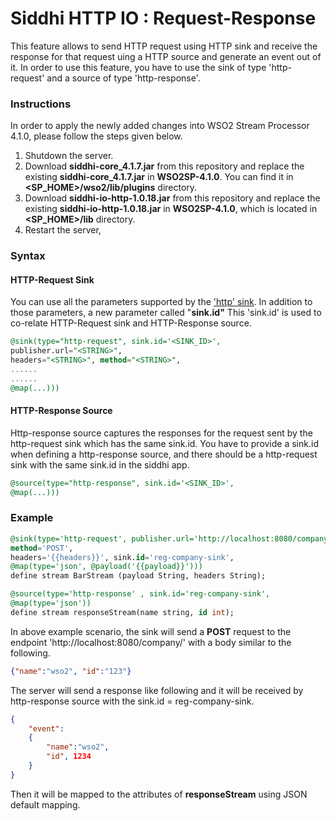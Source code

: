 
# Siddhi HTTP IO : Request-Response

This feature allows to send HTTP request using HTTP sink and receive the response for that request uing a HTTP source and generate an event out of it.
In order to use this feature, you have to use the sink of type 'http-request' and a source of type 'http-response'.

### Instructions
In order to apply the newly added changes into WSO2 Stream Processor 4.1.0, please follow the steps given below.
 1. Shutdown  the server.
 2.  Download **siddhi-core_4.1.7.jar** from this repository and replace the existing **siddhi-core_4.1.7.jar** in **WSO2SP-4.1.0**.  You can find it in **<SP_HOME>/wso2/lib/plugins** directory.
 3. Download **siddhi-io-http-1.0.18.jar** from this repository and replace the existing **siddhi-io-http-1.0.18.jar** in **WSO2SP-4.1.0**, which is located in **<SP_HOME>/lib** directory.
 4. Restart the server,

### Syntax

#### HTTP-Request Sink
You can use all the parameters supported by the ['http' sink](https://wso2-extensions.github.io/siddhi-io-http/api/1.0.18/#http-sink).
In addition to those parameters, a new parameter called "**sink.id"**
This 'sink.id' is used to co-relate HTTP-Request sink and HTTP-Response source.
```sql
@sink(type="http-request", sink.id='<SINK_ID>', 
publisher.url="<STRING>", 
headers="<STRING>", method="<STRING>", 
......
......
@map(...)))
```

#### HTTP-Response Source
Http-response source captures the responses for the request sent by the http-request sink which has the same sink.id.
You have to provide a sink.id when defining a http-response source, and there should be a http-request sink  with the same sink.id in the siddhi app.

```sql
@source(type="http-response", sink.id='<SINK_ID>', 
@map(...)))
```

### Example

```sql
@sink(type='http-request', publisher.url='http://localhost:8080/company/',
method='POST', 
headers='{{headers}}', sink.id='reg-company-sink',
@map(type='json', @payload('{{payload}}')))
define stream BarStream (payload String, headers String);

@source(type='http-response' , sink.id='reg-company-sink',
@map(type='json')) 
define stream responseStream(name string, id int);
```

In above example scenario,  the sink will send a **POST** request to the endpoint 'http://localhost:8080/company/' with a body similar to the following.
```json
{"name":"wso2", "id":"123"}
```

The server will send a response like following and it will be received by http-response source with the sink.id =  reg-company-sink.
```json
{
	"event":
	{
		"name":"wso2", 
		"id", 1234
	}
}
```

Then it will be mapped to the attributes of **responseStream** using JSON default mapping.


